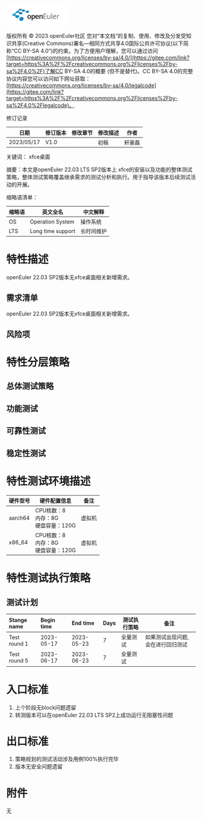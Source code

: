 ![avatar](../../images/openEuler.png)

版权所有 © 2023 openEuler社区
 您对“本文档”的复制、使用、修改及分发受知识共享(Creative Commons)署名—相同方式共享4.0国际公共许可协议(以下简称“CC BY-SA 4.0”)的约束。为了方便用户理解，您可以通过访问[https://creativecommons.org/licenses/by-sa/4.0/](https://gitee.com/link?target=https%3A%2F%2Fcreativecommons.org%2Flicenses%2Fby-sa%2F4.0%2F)了解CC BY-SA 4.0的概要 (但不是替代)。CC BY-SA 4.0的完整协议内容您可以访问如下网址获取：[https://creativecommons.org/licenses/by-sa/4.0/legalcode](https://gitee.com/link?target=https%3A%2F%2Fcreativecommons.org%2Flicenses%2Fby-sa%2F4.0%2Flegalcode)。

修订记录

| 日期 | 修订版本     | 修改章节 | 修改描述 | 作者 |
| ---- | ----------- | -------- | ---- | ---- |
| 2023/05/17 |    V1.0         |          | 初稿 | 轩豪磊 |

关键词： xfce桌面

摘要：本文是openEuler 22.03 LTS SP2版本上 xfce的安装以及功能的整体测试策略，整体测试策略覆盖继承需求的测试分析和执行。用于指导该版本后续测试活动的开展。

缩略语清单：

| 缩略语 | 英文全名 | 中文解释 |
| ------ | -------- | -------- |
|  OS      |   Operation System       |  操作系统        |
|  LTS      |  Long time support        |   长时间维护       |


# 特性描述
openEuler 22.03 SP2版本无xfce桌面相关新增需求。

## 需求清单
openEuler 22.03 SP2版本无xfce桌面相关新增需求。

## 风险项

# 特性分层策略
## 总体测试策略
## 功能测试
## 可靠性测试
## 稳定性测试
# 特性测试环境描述

| 硬件型号 | 硬件配置信息                             | 备注   |
| -------- | ---------------------------------------- | ------ |
| aarch64  | CPU核数：8<br>内存：8G<br>硬盘容量：120G | 虚拟机 |
| x86_64   | CPU核数：8<br>内存：8G<br>硬盘容量：120G | 虚拟机 |

# 特性测试执行策略

## 测试计划
| Stange name   | Begin time | End time   | Days | 测试执行策略                   | 备注   |
| :------------ | :--------- | :--------- | ---- | ----------------------------- | ------ |
|  Test round 1 | 2023-05-17 | 2023-05-23 |   7   |    全量测试                           | 如果测试出现问题,会在进行回归测试 |
| Test round 5 | 2023-06-17 | 2023-06-23 |  7   | 全量测试 |     |

# 入口标准

1. 上个阶段无block问题遗留
2. 转测版本可以在openEuler 22.03 LTS SP2上成功运行无阻塞性问题

# 出口标准

1. 策略规划的测试活动涉及用例100%执行完毕
2. 版本无安全问题遗留

# 附件
无